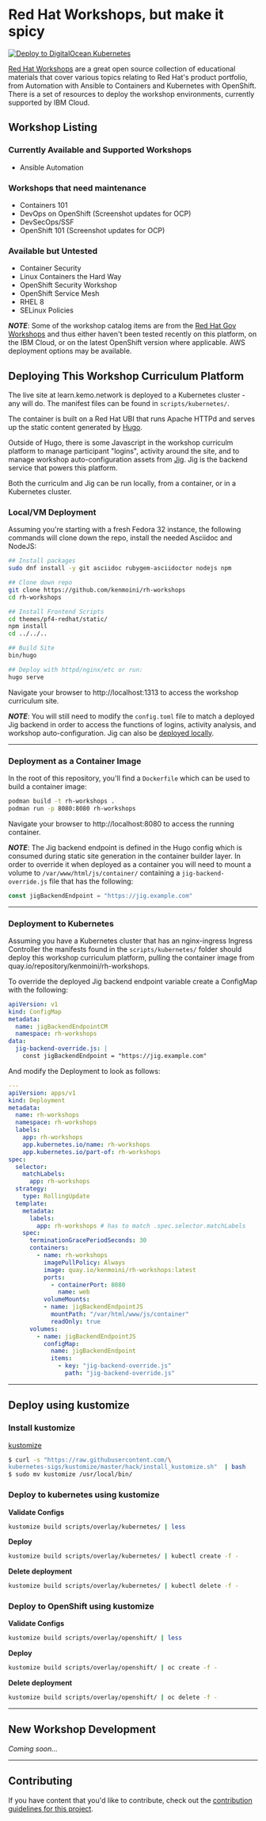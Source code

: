 # Red Hat Workshops, but make it spicy

[![Deploy to DigitalOcean Kubernetes](https://github.com/kenmoini/rh-workshops/actions/workflows/dok8s.yml/badge.svg)](https://github.com/kenmoini/rh-workshops/actions/workflows/dok8s.yml)


[Red Hat Workshops](https://learn.kemo.network) are a great open source collection of educational materials that cover various topics relating to Red Hat's product portfolio, from Automation with Ansible to Containers and Kubernetes with OpenShift.  There is a set of resources to deploy the workshop environments, currently supported by IBM Cloud.

## Workshop Listing

### Currently Available and Supported Workshops

- Ansible Automation

### Workshops that need maintenance

- Containers 101
- DevOps on OpenShift (Screenshot updates for OCP)
- DevSecOps/SSF
- OpenShift 101 (Screenshot updates for OCP)

### Available but Untested

- Container Security
- Linux Containers the Hard Way
- OpenShift Security Workshop
- OpenShift Service Mesh
- RHEL 8
- SELinux Policies

***NOTE***: Some of the workshop catalog items are from the [Red Hat Gov Workshops](https://github.com/RedHatGov/redhatgov.github.io) and thus either haven't been tested recently on this platform, on the IBM Cloud, or on the latest OpenShift version where applicable.  AWS deployment options may be available.

## Deploying This Workshop Curriculum Platform

The live site at learn.kemo.network is deployed to a Kubernetes cluster - any will do.  The manifest files can be found in `scripts/kubernetes/`.

The container is built on a Red Hat UBI that runs Apache HTTPd and serves up the static content generated by [Hugo](https://gohugo.io/overview/introduction/).

Outside of Hugo, there is some Javascript in the workshop curriculm platform to manage participant "logins", activity around the site, and to manage workshop auto-configuration assets from [Jig](https://github.com/kenmoini/jig).  Jig is the backend service that powers this platform.

Both the curriculm and Jig can be run locally, from a container, or in a Kubernetes cluster.

### Local/VM Deployment

Assuming you're starting with a fresh Fedora 32 instance, the following commands will clone down the repo, install the needed Asciidoc and NodeJS:

```bash
## Install packages
sudo dnf install -y git asciidoc rubygem-asciidoctor nodejs npm

## Clone down repo
git clone https://github.com/kenmoini/rh-workshops
cd rh-workshops

## Install Frontend Scripts
cd themes/pf4-redhat/static/
npm install
cd ../../..

## Build Site
bin/hugo

## Deploy with httpd/nginx/etc or run:
hugo serve
```

Navigate your browser to http://localhost:1313 to access the workshop curriculum site.

***NOTE***: You will still need to modify the `config.toml` file to match a deployed Jig backend in order to access the functions of logins, activity analysis, and workshop auto-configuration.  Jig can also be [deployed locally](https://github.com/kenmoini/jig#how-to-use).

---

### Deployment as a Container Image

In the root of this repository, you'll find a `Dockerfile` which can be used to build a container image:

```bash
podman build -t rh-workshops .
podman run -p 8080:8080 rh-workshops
```

Navigate your browser to http://localhost:8080 to access the running container.

***NOTE***: The Jig backend endpoint is defined in the Hugo config which is consumed during static site generation in the container builder layer.  In order to override it when deployed as a container you will need to mount a volume to `/var/www/html/js/container/` containing a `jig-backend-override.js` file that has the following:

```javascript
const jigBackendEndpoint = "https://jig.example.com"
```

---

### Deployment to Kubernetes

Assuming you have a Kubernetes cluster that has an nginx-ingress Ingress Controller the manifests found in the `scripts/kubernetes/` folder should deploy this workshop curriculum platform, pulling the container image from quay.io/repository/kenmoini/rh-workshops.

To override the deployed Jig backend endpoint variable create a ConfigMap with the following:

```yaml
apiVersion: v1
kind: ConfigMap
metadata:
  name: jigBackendEndpointCM
  namespace: rh-workshops
data:
  jig-backend-override.js: |
    const jigBackendEndpoint = "https://jig.example.com"
```

And modify the Deployment to look as follows:

```yaml
---
apiVersion: apps/v1
kind: Deployment
metadata:
  name: rh-workshops
  namespace: rh-workshops
  labels:
    app: rh-workshops
    app.kubernetes.io/name: rh-workshops
    app.kubernetes.io/part-of: rh-workshops
spec:
  selector:
    matchLabels:
      app: rh-workshops
  strategy:
    type: RollingUpdate
  template:
    metadata:
      labels:
        app: rh-workshops # has to match .spec.selector.matchLabels
    spec:
      terminationGracePeriodSeconds: 30
      containers:
        - name: rh-workshops
          imagePullPolicy: Always
          image: quay.io/kenmoini/rh-workshops:latest
          ports:
            - containerPort: 8080
              name: web
          volumeMounts:
          - name: jigBackendEndpointJS
            mountPath: "/var/html/www/js/container"
            readOnly: true
      volumes:
        - name: jigBackendEndpointJS
          configMap:
            name: jigBackendEndpoint
            items:
              - key: "jig-backend-override.js"
                path: "jig-backend-override.js"
```

---
## Deploy using kustomize
### Install kustomize
[kustomize](https://kubernetes-sigs.github.io/kustomize/installation/)
```bash
$ curl -s "https://raw.githubusercontent.com/\
kubernetes-sigs/kustomize/master/hack/install_kustomize.sh"  | bash
$ sudo mv kustomize /usr/local/bin/
```

### Deploy to kubernetes using kustomize 

**Validate Configs**
```bash
kustomize build scripts/overlay/kubernetes/ | less
```

**Deploy**
```bash
kustomize build scripts/overlay/kubernetes/ | kubectl create -f -
```

**Delete deployment**
```bash
kustomize build scripts/overlay/kubernetes/ | kubectl delete -f -
```


### Deploy to OpenShift using kustomize
**Validate Configs**
```bash
kustomize build scripts/overlay/openshift/ | less
```

**Deploy**
```bash
kustomize build scripts/overlay/openshift/ | oc create -f -
```

**Delete deployment**
```bash
kustomize build scripts/overlay/openshift/ | oc delete -f -
```


---

## New Workshop Development

*Coming soon...*

---

## Contributing

If you have content that you'd like to contribute, check out the [contribution guidelines for this project](CONTRIBUTING.md).